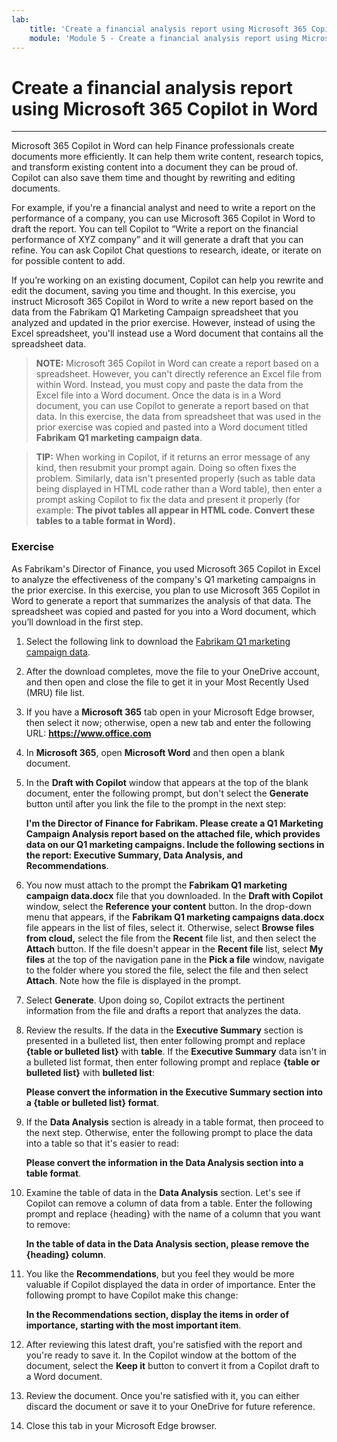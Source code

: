 ```yaml
---
lab:
    title: 'Create a financial analysis report using Microsoft 365 Copilot in Word'
    module: 'Module 5 - Create a financial analysis report using Microsoft 365 Copilot in Word'
---
```


# Create a financial analysis report using Microsoft 365 Copilot in Word
---
Microsoft 365 Copilot in Word can help Finance professionals create documents more efficiently. It can help them write content, research topics, and transform existing content into a document they can be proud of. Copilot can also save them time and thought by rewriting and editing documents.

For example, if you're a financial analyst and need to write a report on the performance of a company, you can use Microsoft 365 Copilot in Word to draft the report. You can tell Copilot to “Write a report on the financial performance of XYZ company” and it will generate a draft that you can refine. You can ask Copilot Chat questions to research, ideate, or iterate on for possible content to add.

If you’re working on an existing document, Copilot can help you rewrite and edit the document, saving you time and thought. In this exercise, you instruct Microsoft 365 Copilot in Word to write a new report based on the data from the Fabrikam Q1 Marketing Campaign spreadsheet that you analyzed and updated in the prior exercise. However, instead of using the Excel spreadsheet, you'll instead use a Word document that contains all the spreadsheet data.

> **NOTE:** Microsoft 365 Copilot in Word can create a report based on a spreadsheet. However, you can't directly reference an Excel file from within Word. Instead, you must copy and paste the data from the Excel file into a Word document. Once the data is in a Word document, you can use Copilot to generate a report based on that data. In this exercise, the data from spreadsheet that was used in the prior exercise was copied and pasted into a Word document titled **Fabrikam Q1 marketing campaign data**.

> **TIP:** When working in Copilot, if it returns an error message of any kind, then resubmit your prompt again. Doing so often fixes the problem. Similarly, data isn't presented properly (such as table data being displayed in HTML code rather than a Word table), then enter a prompt asking Copilot to fix the data and present it properly (for example: **The pivot tables all appear in HTML code. Convert these tables to a table format in Word).**

### Exercise

As Fabrikam's Director of Finance, you used Microsoft 365 Copilot in Excel to analyze the effectiveness of the company's Q1 marketing campaigns in the prior exercise. In this exercise, you plan to use Microsoft 365 Copilot in Word to generate a report that summarizes the analysis of that data. The spreadsheet was copied and pasted for you into a Word document, which you’ll download in the first step.

1.  Select the following link to download the [Fabrikam Q1 marketing campaign data](https://go.microsoft.com/fwlink/?linkid=2268926).
2.  After the download completes, move the file to your OneDrive account, and then open and close the file to get it in your Most Recently Used (MRU) file list.
3.  If you have a **Microsoft 365** tab open in your Microsoft Edge browser, then select it now; otherwise, open a new tab and enter the following URL: **https://www.office.com**
4.  In **Microsoft 365**, open **Microsoft Word** and then open a blank document.
5.  In the **Draft with Copilot** window that appears at the top of the blank document, enter the following prompt, but don't select the **Generate** button until after you link the file to the prompt in the next step:
    
    **I'm the Director of Finance for Fabrikam. Please create a Q1 Marketing Campaign Analysis report based on the attached file, which provides data on our Q1 marketing campaigns. Include the following sections in the report: Executive Summary, Data Analysis, and Recommendations**.
6.  You now must attach to the prompt the **Fabrikam Q1 marketing campaign data.docx** file that you downloaded. In the **Draft with Copilot** window, select the **Reference your content** button. In the drop-down menu that appears, if the **Fabrikam Q1 marketing campaigns data.docx** file appears in the list of files, select it. Otherwise, select **Browse files from cloud,** select the file from the **Recent** file list, and then select the **Attach** button. If the file doesn't appear in the **Recent file** list, select **My files** at the top of the navigation pane in the **Pick a file** window, navigate to the folder where you stored the file, select the file and then select **Attach**. Note how the file is displayed in the prompt.
7.  Select **Generate**. Upon doing so, Copilot extracts the pertinent information from the file and drafts a report that analyzes the data.
8.  Review the results. If the data in the **Executive Summary** section is presented in a bulleted list, then enter following prompt and replace **\{table or bulleted list\}** with **table**. If the **Executive Summary** data isn't in a bulleted list format, then enter following prompt and replace **\{table or bulleted list\}** with **bulleted list**:
    
    **Please convert the information in the Executive Summary section into a \{table or bulleted list\} format**.
9.  If the **Data Analysis** section is already in a table format, then proceed to the next step. Otherwise, enter the following prompt to place the data into a table so that it's easier to read:
    
    **Please convert the information in the Data Analysis section into a table format**.
10. Examine the table of data in the **Data Analysis** section. Let's see if Copilot can remove a column of data from a table. Enter the following prompt and replace \{heading\} with the name of a column that you want to remove:
    
    **In the table of data in the Data Analysis section, please remove the \{heading\} column**.
11. You like the **Recommendations**, but you feel they would be more valuable if Copilot displayed the data in order of importance. Enter the following prompt to have Copilot make this change:
    
    **In the Recommendations section, display the items in order of importance, starting with the most important item**.
12. After reviewing this latest draft, you're satisfied with the report and you're ready to save it. In the Copilot window at the bottom of the document, select the **Keep it** button to convert it from a Copilot draft to a Word document.
13. Review the document. Once you're satisfied with it, you can either discard the document or save it to your OneDrive for future reference.
14. Close this tab in your Microsoft Edge browser.

